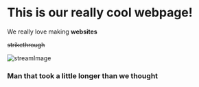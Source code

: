 # This is our really cool webpage!

We really love making **websites**

~~strikethrough~~

![streamImage](https://blog.yellowoctopus.com.au/wp-content/uploads/2018/03/yellow-octopus-funny-memes-20.jpg)


### Man that took a little longer than we thought